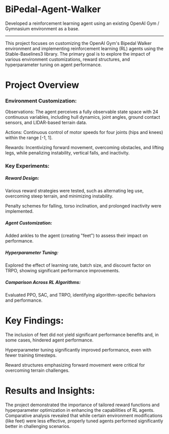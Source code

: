 # BiPedal-Agent-Walker
Developed a reinforcement learning agent using an existing OpenAI Gym / Gymnasium environment as a base.


_______________________________________________________________________________________________________

This project focuses on customizing the OpenAI Gym's Bipedal Walker environment and implementing reinforcement learning (RL) agents using the Stable-Baselines3 library. The primary goal is to explore the impact of various environment customizations, reward structures, and hyperparameter tuning on agent performance.

# Project Overview

### Environment Customization:

Observations: The agent perceives a fully observable state space with 24 continuous variables, including hull dynamics, joint angles, ground contact sensors, and LIDAR-based terrain data.

Actions: Continuous control of motor speeds for four joints (hips and knees) within the range [-1, 1].

Rewards: Incentivizing forward movement, overcoming obstacles, and lifting legs, while penalizing instability, vertical falls, and inactivity.

### Key Experiments:

##### Reward Design:

Various reward strategies were tested, such as alternating leg use, overcoming steep terrain, and minimizing instability.

Penalty schemes for falling, torso inclination, and prolonged inactivity were implemented.

##### Agent Customization:

Added ankles to the agent (creating "feet") to assess their impact on performance.

##### Hyperparameter Tuning:

Explored the effect of learning rate, batch size, and discount factor on TRPO, showing significant performance improvements.

##### Comparison Across RL Algorithms:

Evaluated PPO, SAC, and TRPO, identifying algorithm-specific behaviors and performance.

# Key Findings:

The inclusion of feet did not yield significant performance benefits and, in some cases, hindered agent performance.

Hyperparameter tuning significantly improved performance, even with fewer training timesteps.

Reward structures emphasizing forward movement were critical for overcoming terrain challenges.

# Results and Insights:

The project demonstrated the importance of tailored reward functions and hyperparameter optimization in enhancing the capabilities of RL agents. Comparative analysis revealed that while certain environment modifications (like feet) were less effective, properly tuned agents performed significantly better in challenging scenarios.
